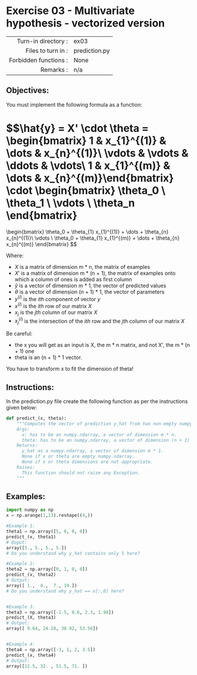 # Exercise 03 - Multivariate hypothesis - vectorized version

|                         |                    |
| -----------------------:| ------------------ |
|   Turn-in directory :   |  ex03              |
|   Files to turn in :    |  prediction.py     |
|   Forbidden functions : |  None              |
|   Remarks :             |  n/a               |

## Objectives:
You must implement the following formula as a function:  

$$\hat{y} = X' \cdot \theta = 
\begin{bmatrix} 
1 & x_{1}^{(1)} & \dots & x_{n}^{(1)}\\
\vdots & \vdots & \ddots & \vdots\\
1 & x_{1}^{(m)} & \dots &  x_{n}^{(m)}\end{bmatrix}
\cdot
\begin{bmatrix}
\theta_0 \\ 
\theta_1 \\
\vdots \\
\theta_n
\end{bmatrix} 
= 
\begin{bmatrix} 
\theta_0 + \theta_{1} x_{1}^{(1)} + \dots + \theta_{n} x_{n}^{(1)}\\ 
\vdots \\ 
\theta_0 + \theta_{1} x_{1}^{(m)} + \dots + \theta_{n} x_{n}^{(m)}
\end{bmatrix} $$

Where:
- $X$ is a matrix of dimension m * n, the matrix of examples
- $X'$ is a matrix of dimension m * (n + 1), the matrix of examples onto which a column of ones is added as first column
- $\hat{y}$ is a vector of dimension m * 1, the vector of predicted values
- $\theta$ is a vector of dimension (n + 1) * 1, the vector of parameters
- $y^{(i)}$ is the *ith* component of vector $y$
- $x^{(i)}$ is the *ith* row of our matrix $X$
- $x_{j}$ is the *jth* column of our matrix $X$
- $x_j^{(i)}$ is the intersection of the *ith* row and the *jth* column of our matrix $X$


Be careful: 
- the x you will get as an input is X, the m * n matrix, and not X', the m * (n + 1) one 
- theta is an (n + 1) * 1 vector. 

You have to transform x to fit the dimension of theta!


## Instructions:
In the prediction.py file create the following function as per the instructions given below:
```python
def predict_(x, theta):
    """Computes the vector of prediction y_hat from two non-empty numpy.ndarray.
    Args:
      x: has to be an numpy.ndarray, a vector of dimension m * n.
      theta: has to be an numpy.ndarray, a vector of dimension (n + 1) * 1.
    Returns:
      y_hat as a numpy.ndarray, a vector of dimension m * 1.
      None if x or theta are empty numpy.ndarray.
      None if x or theta dimensions are not appropriate.
    Raises:
      This function should not raise any Exception.
    """
```

## Examples:
```python
import numpy as np
x = np.arange(1,13).reshape((4,))

#Example 1:
theta1 = np.array([5, 0, 0, 0])
predict_(x, theta1)
# Ouput:
array([5., 5., 5., 5.])
# Do you understand why y_hat contains only 5 here?  

#Example 2:
theta2 = np.array([0, 1, 0, 0])
predict_(x, theta2)
# Output:
array([ 1.,  4.,  7., 10.])
# Do you understand why y_hat == x[:,0] here?  


#Example 3:
theta3 = np.array([-1.5, 0.6, 2.3, 1.98])
predict_(X, theta3)
# Output:
array([ 9.64, 24.28, 38.92, 53.56])


#Example 4:
theta4 = np.array([-3, 1, 2, 3.5])
predict_(x, theta4)
# Output:
array([12.5, 32. , 51.5, 71. ])
```
